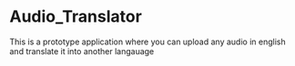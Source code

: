 # Audio_Translator
This is a prototype application where you can upload any audio in english and translate it into another langauage